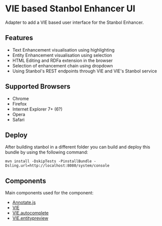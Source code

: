 <!--
  Licensed to the Apache Software Foundation (ASF) under one or more
  contributor license agreements.  See the NOTICE file distributed with
  this work for additional information regarding copyright ownership.
  The ASF licenses this file to You under the Apache License, Version 2.0
  (the "License"); you may not use this file except in compliance with
  the License.  You may obtain a copy of the License at

      http://www.apache.org/licenses/LICENSE-2.0

  Unless required by applicable law or agreed to in writing, software
  distributed under the License is distributed on an "AS IS" BASIS,
  WITHOUT WARRANTIES OR CONDITIONS OF ANY KIND, either express or implied.
  See the License for the specific language governing permissions and
  limitations under the License.
-->

VIE based Stanbol Enhancer UI
=============================

Adapter to add a VIE based user interface for the Stanbol Enhancer.

Features
--------

 * Text Enhancement visualisation using highlighting
 * Entity Enhancement visualisation using selection
 * HTML Editing and RDFa extension in the browser
 * Selection of enhancement chain using dropdown
 * Using Stanbol's REST endpoints through VIE and VIE's Stanbol service

Supported Browsers
------------------

 * Chrome
 * Firefox
 * Internet Explorer 7+ (6?)
 * Opera
 * Safari

Deploy
------

After building stanbol in a different folder you can build and deploy this bundle by using the following command:

    mvn install -DskipTests -PinstallBundle -Dsling.url=http://localhost:8080/system/console

Components
----------

Main components used for the component:

 * [Annotate.js](https://github.com/szabyg/annotate.js)
 * [VIE](http://viejs.org)
 * [VIE.autocomplete](https://github.com/szabyg/VIE.autocomplete)
 * [VIE.entitypreview](https://github.com/szabyg/vie.entitypreview)

